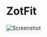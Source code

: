 # ZotFit
![Screenshot](https://user-images.githubusercontent.com/25493549/137285452-397d0f69-8eb9-4ba0-b4c2-2228671a2b31.png)
